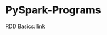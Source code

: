 # PySpark-Programs

RDD Basics: [link](https://github.com/shobhit-singh/Python-PySpark-Programs/blob/master/PySpark/01-Working-with-RDDs.ipynb)
